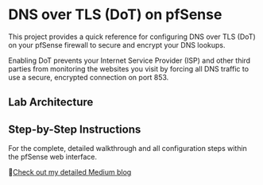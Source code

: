 
# DNS over TLS (DoT) on pfSense 


This project provides a quick reference for configuring DNS over TLS (DoT) on your pfSense firewall to secure and encrypt your DNS lookups.

Enabling DoT prevents your Internet Service Provider (ISP) and other third parties from monitoring the websites you visit by forcing all DNS traffic to use a secure, encrypted connection on port 853.



## Lab Architecture

## Step-by-Step Instructions
For the complete, detailed walkthrough and all configuration steps within the pfSense web interface.

📖[Check out my detailed Medium blog](https://medium.com/@uj03/easy-dns-over-tls-dot-setup-for-pfsense-a-step-by-step-privacy-guide-5b4b251c16b8)
